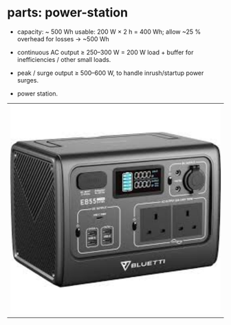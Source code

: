 # parts: power-station

 - capacity: ~ 500 Wh usable: 200 W × 2 h = 400 Wh; allow ~25 % overhead for losses → ~500 Wh
 - continuous AC output ≥ 250–300 W = 200 W load + buffer for inefficiencies / other small loads.
 - peak / surge output ≥ 500–600 W, to handle inrush/startup power surges.

- power station.

|   |
| --- |
| ![image](https://github.com/kamangir/assets2/raw/main/bluer-ugv/power-station.jpeg?raw=true) |
